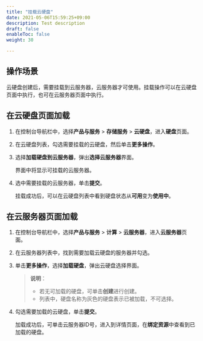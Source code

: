 ```yaml
---
title: "挂载云硬盘"
date: 2021-05-06T15:59:25+09:00
description: Test description
draft: false
enableToc: false
weight: 30

---
```


## 操作场景

云硬盘创建后，需要挂载到云服务器，云服务器才可使用。挂载操作可以在云硬盘页面中执行，也可在云服务器页面中执行。

## 在云硬盘页面加载

1. 在控制台导航栏中，选择**产品与服务** > **存储服务** > **云硬盘**，进入**硬盘**页面。

2. 在云硬盘列表，勾选需要挂载的云硬盘，然后单击**更多操作**。

3. 选择**加载硬盘到云服务器**，弹出**选择云服务器**界面。

   界面中将显示可挂载的云服务器。

4. 选中需要挂载的云服务器，单击**提交**。

   挂载成功后，可以在云硬盘列表中看到硬盘状态从**可用**变为**使用中**。

## 在云服务器页面加载

1. 在控制台导航栏中，选择**产品与服务** > **计算** > **云服务器**，进入**云服务器**页面。

2. 在云服务器列表中，找到需要加载云硬盘的服务器并勾选。

3. 单击**更多操作**，选择**加载硬盘**，弹出云硬盘选择界面。

   > **说明**：
   >
   > - 若无可加载的硬盘，可单击**创建**进行创建。
   > - 列表中，硬盘名称为灰色的硬盘表示已被加载，不可选择。

4. 勾选需要加载的云硬盘，单击**提交**。

   加载成功后，可单击云服务器ID号，进入到详情页面，在**绑定资源**中查看到已加载的硬盘。

